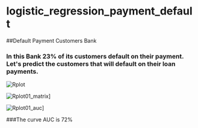 # logistic_regression_payment_default

##Default Payment Customers Bank

### In this Bank 23% of its customers default on their payment. Let's predict the customers that will default on their loan payments.

![Rplot](https://github.com/SelvaCamp/payment_default_logistic_reg/assets/158846801/fc365fd2-6095-4359-860f-8758eb0d0c5f)





![Rplot01_matrix](https://github.com/SelvaCamp/payment_default_logistic_reg/assets/158846801/9e772555-3cb0-4649-a7fd-1da94106b6aa)]


![Rplot01_auc](https://github.com/SelvaCamp/payment_default_logistic_reg/assets/158846801/8e2a6d75-caef-4837-bfc1-9ff6230d9eb3)]

###The curve AUC is 72%

